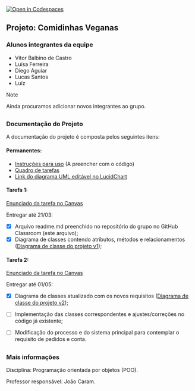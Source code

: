 [![Open in Codespaces](https://classroom.github.com/assets/launch-codespace-7f7980b617ed060a017424585567c406b6ee15c891e84e1186181d67ecf80aa0.svg)](https://classroom.github.com/open-in-codespaces?assignment_repo_id=14375566)
## Projeto: Comidinhas Veganas

### Alunos integrantes da equipe

* Vitor Balbino de Castro
* Luísa Ferreira
* Diego Aguiar
* Lucas Santos
* Luíz
  
<!-- Remover quando o grupo fechar -->
> [!NOTE] 
> Ainda procuramos adicionar novos integrantes ao grupo.


##
### Documentação do Projeto

<!-- Em links, usar %20 como [space] -->

A documentação do projeto é composta pelos seguintes itens: 

#### Permanentes:
 - [Instruções para uso](/docs/instrucoes.md) (A preencher com o código)
 - [Quadro de tarefas](/docs/Quadro%20de%20Tarefas.md)
 - [Link do diagrama UML editável no LucidChart](https://lucid.app/lucidchart/94972848-58fa-4b03-bff7-dd0a87cd62c6/edit?viewport_loc=-1023%2C181%2C6217%2C3057%2CHWEp-vi-RSFO&invitationId=inv_e6cc9689-d5f0-4115-aee7-e96d97c7c4e5)

#### Tarefa 1:
[Enunciado da tarefa no Canvas](https://pucminas.instructure.com/courses/188291/files/10877020?module_item_id=4179648) 

Entregar até 21/03:
- [x] Arquivo readme.md preenchido no repositório do grupo no GitHub Classroom (este arquivo);
- [x] Diagrama de classes contendo atributos, métodos e relacionamentos ([Diagrama de classe do projeto v1](/docs/Tarefa%201/Classe%20UML%20-%20Projeto%20Comidinhas%20Veganas%20-%20Tarefa%201.jpeg));

#### Tarefa 2:
[Enunciado da tarefa no Canvas](https://pucminas.instructure.com/courses/188291/files/11099855?module_item_id=4240815) 

Entregar até 01/05:
- [x] Diagrama de classes atualizado com os novos requisitos ([Diagrama de classe do projeto v2](docs/Tarefa%202/Classe%20UML%20-%20Projeto%20Comidinhas%20Veganas%20-%20Tarefa%202%20v01.jpeg));
- [ ] Implementação das classes correspondentes e ajustes/correções no código já existente;
- [ ] Modificação do processo e do sistema principal para contemplar o requisito de pedidos e conta.


##
### Mais informações
Disciplina: Programação orientada por objetos (POO).


Professor responsável: João Caram.
